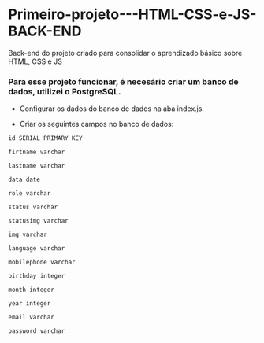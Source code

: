 # Primeiro-projeto---HTML-CSS-e-JS-BACK-END

Back-end do projeto criado para consolidar o aprendizado básico sobre HTML, CSS e JS


### Para esse projeto funcionar, é necesário criar um banco de dados, utilizei o PostgreSQL. 

* Configurar os dados do banco de dados na aba index.js.

* Criar os seguintes campos no banco de dados:

```
id SERIAL PRIMARY KEY

firtname varchar

lastname varchar

data date

role varchar

status varchar

statusimg varchar

img varchar

language varchar

mobilephone varchar

birthday integer

month integer

year integer

email varchar

password varchar
```
